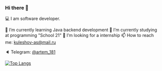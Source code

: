 ### Hi there 👋
💻 I am software developer.

🌱 I’m currently learning Java backend development
🔭 I’m currently studying at programming "School 21"
💼 I’m looking for a internship
📫 How to reach me: kuleshov-as@mail.ru

🔈 Telegram: [@artem_181](https://t.me/artem_181)


[![Top Langs](https://github-readme-stats.vercel.app/api/top-langs/?username=levifeyd)](https://github.com/anuraghazra/github-readme-stats)



<!--
**levifeyd/levifeyd** is a ✨ _special_ ✨ repository because its `README.md` (this file) appears on your GitHub profile.

Here are some ideas to get you started:

- 🔭 I’m currently working on ...
- 🌱 I’m currently learning ...
- 👯 I’m looking to collaborate on ...
- 🤔 I’m looking for help with ...
- 💬 Ask me about ...
- 📫 How to reach me: ...
- 😄 Pronouns: ...
- ⚡ Fun fact: ...
-->
